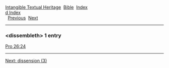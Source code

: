 [Intangible Textual Heritage](../../index)  [Bible](../index) 
[Index](index)   
[d Index](_d_)  
  [Previous](c03260)  [Next](c03262) 

------------------------------------------------------------------------

### &lt;dissembleth&gt; 1 entry

[Pro 26:24](../kjv/pro026.htm#024)  

------------------------------------------------------------------------

[Next: dissension (3)](c03262)
